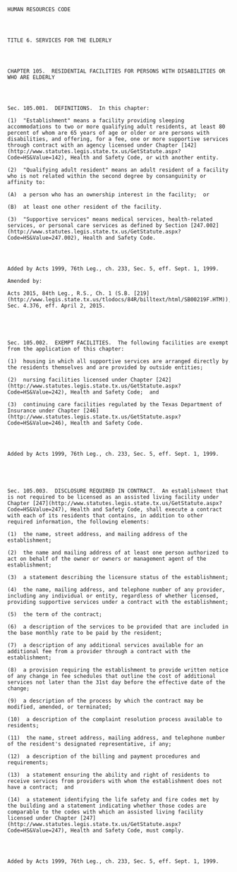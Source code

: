 ﻿
    
    
    	
    					
    
    
    HUMAN RESOURCES CODE
    
      
    
    
    TITLE 6. SERVICES FOR THE ELDERLY
    
      
    
    
    CHAPTER 105.  RESIDENTIAL FACILITIES FOR PERSONS WITH DISABILITIES OR WHO ARE ELDERLY
    
      
    
    
    Sec. 105.001.  DEFINITIONS.  In this chapter:
    
    (1)  "Establishment" means a facility providing sleeping accommodations to two or more qualifying adult residents, at least 80 percent of whom are 65 years of age or older or are persons with disabilities, and offering, for a fee, one or more supportive services through contract with an agency licensed under Chapter [142](http://www.statutes.legis.state.tx.us/GetStatute.aspx?Code=HS&Value=142), Health and Safety Code, or with another entity.
    
    (2)  "Qualifying adult resident" means an adult resident of a facility who is not related within the second degree by consanguinity or affinity to:
    
    (A)  a person who has an ownership interest in the facility;  or
    
    (B)  at least one other resident of the facility.
    
    (3)  "Supportive services" means medical services, health-related services, or personal care services as defined by Section [247.002](http://www.statutes.legis.state.tx.us/GetStatute.aspx?Code=HS&Value=247.002), Health and Safety Code.
    
    
    
    
    Added by Acts 1999, 76th Leg., ch. 233, Sec. 5, eff. Sept. 1, 1999.
    
    Amended by: 
    
    Acts 2015, 84th Leg., R.S., Ch. 1 (S.B. [219](http://www.legis.state.tx.us/tlodocs/84R/billtext/html/SB00219F.HTM)), Sec. 4.376, eff. April 2, 2015.
    
    
    
    
    
    Sec. 105.002.  EXEMPT FACILITIES.  The following facilities are exempt from the application of this chapter:
    
    (1)  housing in which all supportive services are arranged directly by the residents themselves and are provided by outside entities;
    
    (2)  nursing facilities licensed under Chapter [242](http://www.statutes.legis.state.tx.us/GetStatute.aspx?Code=HS&Value=242), Health and Safety Code;  and
    
    (3)  continuing care facilities regulated by the Texas Department of Insurance under Chapter [246](http://www.statutes.legis.state.tx.us/GetStatute.aspx?Code=HS&Value=246), Health and Safety Code.
    
    
    
    
    Added by Acts 1999, 76th Leg., ch. 233, Sec. 5, eff. Sept. 1, 1999.
    
    
    
    
    
    Sec. 105.003.  DISCLOSURE REQUIRED IN CONTRACT.  An establishment that is not required to be licensed as an assisted living facility under Chapter [247](http://www.statutes.legis.state.tx.us/GetStatute.aspx?Code=HS&Value=247), Health and Safety Code, shall execute a contract with each of its residents that contains, in addition to other required information, the following elements:
    
    (1)  the name, street address, and mailing address of the establishment;
    
    (2)  the name and mailing address of at least one person authorized to act on behalf of the owner or owners or management agent of the establishment;
    
    (3)  a statement describing the licensure status of the establishment;
    
    (4)  the name, mailing address, and telephone number of any provider, including any individual or entity, regardless of whether licensed, providing supportive services under a contract with the establishment;
    
    (5)  the term of the contract;
    
    (6)  a description of the services to be provided that are included in the base monthly rate to be paid by the resident;
    
    (7)  a description of any additional services available for an additional fee from a provider through a contract with the establishment;
    
    (8)  a provision requiring the establishment to provide written notice of any change in fee schedules that outline the cost of additional services not later than the 31st day before the effective date of the change;
    
    (9)  a description of the process by which the contract may be modified, amended, or terminated;
    
    (10)  a description of the complaint resolution process available to residents;
    
    (11)  the name, street address, mailing address, and telephone number of the resident's designated representative, if any;
    
    (12)  a description of the billing and payment procedures and requirements;
    
    (13)  a statement ensuring the ability and right of residents to receive services from providers with whom the establishment does not have a contract;  and
    
    (14)  a statement identifying the life safety and fire codes met by the building and a statement indicating whether those codes are comparable to the codes with which an assisted living facility licensed under Chapter [247](http://www.statutes.legis.state.tx.us/GetStatute.aspx?Code=HS&Value=247), Health and Safety Code, must comply.
    
    
    
    
    Added by Acts 1999, 76th Leg., ch. 233, Sec. 5, eff. Sept. 1, 1999.
    
    
    
    
    				
